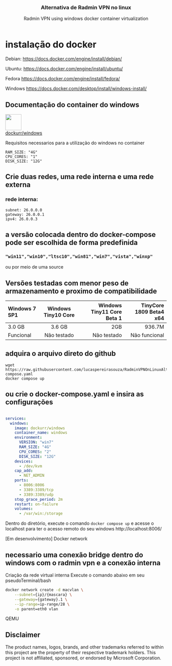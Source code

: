 <br/>
<div align="center">
</a>
<h3 align="center">Alternativa de Radmin VPN no linux</h3>
<p align="center">
Radmin VPN using windows docker container virtualization
<br/>
<br/>
</p>
</div>

# instalação do docker

Debian:
https://docs.docker.com/engine/install/debian/

Ubuntu:
https://docs.docker.com/engine/install/ubuntu/

Fedora
https://docs.docker.com/engine/install/fedora/

Windows
https://docs.docker.com/desktop/install/windows-install/

## Documentação do container do windows
<a href="https://github.com/dockur/windows"><img height=50px src="https://github.com/dockur/windows/raw/master/.github/logo.png"></img></a><br>
[dockurr/windows](https://github.com/dockur/windows)



Requisitos necessarios para a utilização do windows no container <br>
```
RAM_SIZE: "4G"
CPU_CORES: "1"
DISK_SIZE: "12G"
```
## Crie duas redes, uma rede interna e uma rede externa 

### rede interna:
```
subnet: 26.0.0.0
gateway: 26.0.0.1
ipv4: 26.0.0.3
```
## a versão colocada dentro do docker-compose pode ser escolhida de forma predefinida 
### ``"win11","win10","ltsc10","win81","win7","vista","winxp"`` <br>
ou por meio de uma source

## Versões testadas com menor peso de armazenamento e proximo de compatibilidade
| Windows 7 SP1 | Windows Tiny10 Core  | Windows Tiny11 Core Beta 1 | TinyCore 1809 Beta4 x64  | 
| :------------ |:---------------:| -----:|-----:|
| 3.0 GB | 3.6 GB | 2GB | 936.7M|
| Funcional | Não testado | Não testado | Não funcional |


## adquira o arquivo direto do github

```
wget https://raw.githubusercontent.com/lucaspereirasouza/RadminVPNOnLinuxAlternative/main/docker-compose.yaml
docker compose up
```
## ou crie o docker-compose.yaml e insira as configurações

```yaml

services:
  windows:
    image: dockurr/windows
    container_name: windows
    environment:
      VERSION: "win7"
      RAM_SIZE: "4G"
      CPU_CORES: "2"
      DISK_SIZE: "12G"
    devices:
      - /dev/kvm
    cap_add:
      - NET_ADMIN
    ports:
      - 8006:8006
      - 3389:3389/tcp
      - 3389:3389/udp
    stop_grace_period: 2m
    restart: on-failure
    volumes:
      - /var/win:/storage
```
Dentro do diretório, execute o comando ``` docker compose up ``` e acesse o localhost para ter o acesso remoto do seu windows
http://localhost:8006/


[Em desenvolvimento]
Docker network

## necessario uma conexão bridge dentro do windows com o radmin vpn e a conexão interna

Criação da rede virtual interna
Execute o comando abaixo em seu pseudoTerminal/bash
```bash
docker network create -d macvlan \
    --subnet={ip}/{mascara} \
    --gateway={gateway}.1 \
    --ip-range=ip-range/28 \
    -o parent=eth0 vlan
```


QEMU

## Disclaimer
The product names, logos, brands, and other trademarks referred to within this project are the property of their respective trademark holders. This project is not affiliated, sponsored, or endorsed by Microsoft Corporation.
